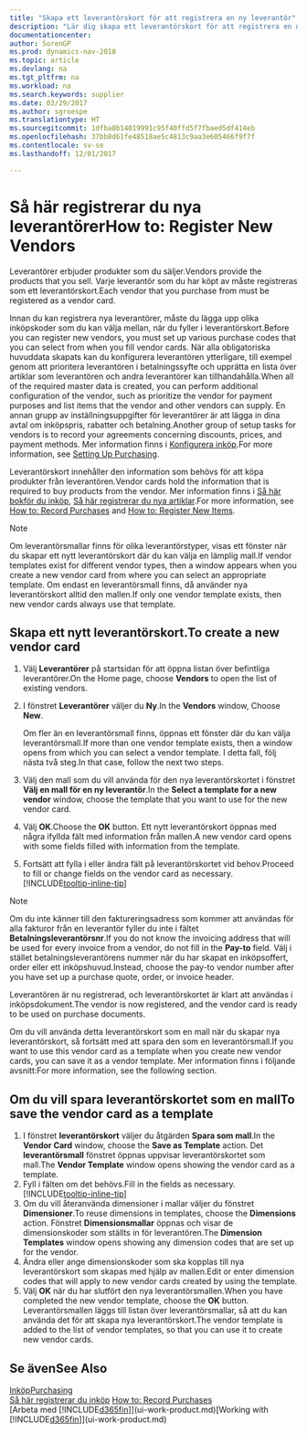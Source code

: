 ```yaml
---
title: "Skapa ett leverantörskort för att registrera en ny leverantör"
description: "Lär dig skapa ett leverantörskort för att registrera en ny leverantör."
documentationcenter: 
author: SorenGP
ms.prod: dynamics-nav-2018
ms.topic: article
ms.devlang: na
ms.tgt_pltfrm: na
ms.workload: na
ms.search.keywords: supplier
ms.date: 03/29/2017
ms.author: sgroespe
ms.translationtype: HT
ms.sourcegitcommit: 1dfba8b14019991c95f40ffd5f7fbaed5df414eb
ms.openlocfilehash: 37bb8d61fe48518ae5c4813c9aa3e605466f9f7f
ms.contentlocale: sv-se
ms.lasthandoff: 12/01/2017

---
```

# <a name="how-to-register-new-vendors"></a><span data-ttu-id="1198d-103">Så här registrerar du nya leverantörer</span><span class="sxs-lookup"><span data-stu-id="1198d-103">How to: Register New Vendors</span></span>
<span data-ttu-id="1198d-104">Leverantörer erbjuder produkter som du säljer.</span><span class="sxs-lookup"><span data-stu-id="1198d-104">Vendors provide the products that you sell.</span></span> <span data-ttu-id="1198d-105">Varje leverantör som du har köpt av måste registreras som ett leverantörskort.</span><span class="sxs-lookup"><span data-stu-id="1198d-105">Each vendor that you purchase from must be registered as a vendor card.</span></span>

<span data-ttu-id="1198d-106">Innan du kan registrera nya leverantörer, måste du lägga upp olika inköpskoder som du kan välja mellan, när du fyller i leverantörskort.</span><span class="sxs-lookup"><span data-stu-id="1198d-106">Before you can register new vendors, you must set up various purchase codes that you can select from when you fill vendor cards.</span></span> <span data-ttu-id="1198d-107">När alla obligatoriska huvuddata skapats kan du konfigurera leverantören ytterligare, till exempel genom att prioritera leverantören i betalningssyfte och upprätta en lista över artiklar som leverantören och andra leverantörer kan tillhandahålla.</span><span class="sxs-lookup"><span data-stu-id="1198d-107">When all of the required master data is created, you can perform additional configuration of the vendor, such as prioritize the vendor for payment purposes and list items that the vendor and other vendors can supply.</span></span> <span data-ttu-id="1198d-108">En annan grupp av inställningsuppgifter för leverantörer är att lägga in dina avtal om inköpspris, rabatter och betalning.</span><span class="sxs-lookup"><span data-stu-id="1198d-108">Another group of setup tasks for vendors is to record your agreements concerning discounts, prices, and payment methods.</span></span> <span data-ttu-id="1198d-109">Mer information finns i [Konfigurera inköp](purchasing-setup-purchasing.md).</span><span class="sxs-lookup"><span data-stu-id="1198d-109">For more information, see [Setting Up Purchasing](purchasing-setup-purchasing.md).</span></span>

<span data-ttu-id="1198d-110">Leverantörskort innehåller den information som behövs för att köpa produkter från leverantören.</span><span class="sxs-lookup"><span data-stu-id="1198d-110">Vendor cards hold the information that is required to buy products from the vendor.</span></span> <span data-ttu-id="1198d-111">Mer information finns i [Så här bokför du inköp](purchasing-how-record-purchases.md), [Så här registrerar du nya artiklar](inventory-how-register-new-items.md).</span><span class="sxs-lookup"><span data-stu-id="1198d-111">For more information, see [How to: Record Purchases](purchasing-how-record-purchases.md) and [How to: Register New Items](inventory-how-register-new-items.md).</span></span>

> [!NOTE]  
>   <span data-ttu-id="1198d-112">Om leverantörsmallar finns för olika leverantörstyper, visas ett fönster när du skapar ett nytt leverantörskort där du kan välja en lämplig mall.</span><span class="sxs-lookup"><span data-stu-id="1198d-112">If vendor templates exist for different vendor types, then a window appears when you create a new vendor card from where you can select an appropriate template.</span></span> <span data-ttu-id="1198d-113">Om endast en leverantörsmall finns, då använder nya leverantörskort alltid den mallen.</span><span class="sxs-lookup"><span data-stu-id="1198d-113">If only one vendor template exists, then new vendor cards always use that template.</span></span>

## <a name="to-create-a-new-vendor-card"></a><span data-ttu-id="1198d-114">Skapa ett nytt leverantörskort.</span><span class="sxs-lookup"><span data-stu-id="1198d-114">To create a new vendor card</span></span>
1. <span data-ttu-id="1198d-115">Välj **Leverantörer** på startsidan för att öppna listan över befintliga leverantörer.</span><span class="sxs-lookup"><span data-stu-id="1198d-115">On the Home page, choose **Vendors** to open the list of existing vendors.</span></span>  
2. <span data-ttu-id="1198d-116">I fönstret **Leverantörer** väljer du **Ny**.</span><span class="sxs-lookup"><span data-stu-id="1198d-116">In the **Vendors** window, Choose **New**.</span></span>

    <span data-ttu-id="1198d-117">Om fler än en leverantörsmall finns, öppnas ett fönster där du kan välja leverantörsmall.</span><span class="sxs-lookup"><span data-stu-id="1198d-117">If more than one vendor template exists, then a window opens from which you can select a vendor template.</span></span> <span data-ttu-id="1198d-118">I detta fall, följ nästa två steg.</span><span class="sxs-lookup"><span data-stu-id="1198d-118">In that case, follow the next two steps.</span></span>
3. <span data-ttu-id="1198d-119">Välj den mall som du vill använda för den nya leverantörskortet i fönstret **Välj en mall för en ny leverantör**.</span><span class="sxs-lookup"><span data-stu-id="1198d-119">In the **Select a template for a new vendor** window, choose the template that you want to use for the new vendor card.</span></span>
4. <span data-ttu-id="1198d-120">Välj **OK**.</span><span class="sxs-lookup"><span data-stu-id="1198d-120">Choose the **OK** button.</span></span> <span data-ttu-id="1198d-121">Ett nytt leverantörskort öppnas med några ifyllda fält med information från mallen.</span><span class="sxs-lookup"><span data-stu-id="1198d-121">A new vendor card opens with some fields filled with information from the template.</span></span>
5. <span data-ttu-id="1198d-122">Fortsätt att fylla i eller ändra fält på leverantörskortet vid behov.</span><span class="sxs-lookup"><span data-stu-id="1198d-122">Proceed to fill or change fields on the vendor card as necessary.</span></span> [!INCLUDE[tooltip-inline-tip](includes/tooltip-inline-tip_md.md)]

> [!NOTE]  
>   <span data-ttu-id="1198d-123">Om du inte känner till den faktureringsadress som kommer att användas för alla fakturor från en leverantör fyller du inte i fältet **Betalningsleverantörsnr**.</span><span class="sxs-lookup"><span data-stu-id="1198d-123">If you do not know the invoicing address that will be used for every invoice from a vendor, do not fill in the **Pay-to** field.</span></span> <span data-ttu-id="1198d-124">Välj i stället betalningsleverantörens nummer när du har skapat en inköpsoffert, order eller ett inköpshuvud.</span><span class="sxs-lookup"><span data-stu-id="1198d-124">Instead, choose the pay-to vendor number after you have set up a purchase quote, order, or invoice header.</span></span>

<span data-ttu-id="1198d-125">Leverantören är nu registrerad, och leverantörskortet är klart att användas i inköpsdokument.</span><span class="sxs-lookup"><span data-stu-id="1198d-125">The vendor is now registered, and the vendor card is ready to be used on purchase documents.</span></span>

<span data-ttu-id="1198d-126">Om du vill använda detta leverantörskort som en mall när du skapar nya leverantörskort, så fortsätt med att spara den som en leverantörsmall.</span><span class="sxs-lookup"><span data-stu-id="1198d-126">If you want to use this vendor card as a template when you create new vendor cards, you can save it as a vendor template.</span></span> <span data-ttu-id="1198d-127">Mer information finns i följande avsnitt:</span><span class="sxs-lookup"><span data-stu-id="1198d-127">For more information, see the following section.</span></span>

## <a name="to-save-the-vendor-card-as-a-template"></a><span data-ttu-id="1198d-128">Om du vill spara leverantörskortet som en mall</span><span class="sxs-lookup"><span data-stu-id="1198d-128">To save the vendor card as a template</span></span>
1. <span data-ttu-id="1198d-129">I fönstret **leverantörskort** väljer du åtgärden **Spara som mall**.</span><span class="sxs-lookup"><span data-stu-id="1198d-129">In the **Vendor Card** window, choose the **Save as Template** action.</span></span> <span data-ttu-id="1198d-130">Det **leverantörsmall** fönstret öppnas uppvisar leverantörskortet som mall.</span><span class="sxs-lookup"><span data-stu-id="1198d-130">The **Vendor Template** window opens showing the vendor card as a template.</span></span>
2. <span data-ttu-id="1198d-131">Fyll i fälten om det behövs.</span><span class="sxs-lookup"><span data-stu-id="1198d-131">Fill in the fields as necessary.</span></span> [!INCLUDE[tooltip-inline-tip](includes/tooltip-inline-tip_md.md)]
3. <span data-ttu-id="1198d-132">Om du vill återanvända dimensioner i mallar väljer du fönstret **Dimensioner**.</span><span class="sxs-lookup"><span data-stu-id="1198d-132">To reuse dimensions in templates, choose the **Dimensions** action.</span></span> <span data-ttu-id="1198d-133">Fönstret **Dimensionsmallar** öppnas och visar de dimensionskoder som ställts in för leverantören.</span><span class="sxs-lookup"><span data-stu-id="1198d-133">The **Dimension Templates** window opens showing any dimension codes that are set up for the vendor.</span></span>
4. <span data-ttu-id="1198d-134">Ändra eller ange dimensionskoder som ska kopplas till nya leverantörskort som skapas med hjälp av mallen.</span><span class="sxs-lookup"><span data-stu-id="1198d-134">Edit or enter dimension codes that will apply to new vendor cards created by using the template.</span></span>
5. <span data-ttu-id="1198d-135">Välj **OK** när du har slutfört den nya leverantörsmallen.</span><span class="sxs-lookup"><span data-stu-id="1198d-135">When you have completed the new vendor template, choose the **OK** button.</span></span>  
   <span data-ttu-id="1198d-136">Leverantörsmallen läggs till listan över leverantörsmallar, så att du kan använda det för att skapa nya leverantörskort.</span><span class="sxs-lookup"><span data-stu-id="1198d-136">The vendor template is added to the list of vendor templates, so that you can use it to create new vendor cards.</span></span>

## <a name="see-also"></a><span data-ttu-id="1198d-137">Se även</span><span class="sxs-lookup"><span data-stu-id="1198d-137">See Also</span></span>
[<span data-ttu-id="1198d-138">Inköp</span><span class="sxs-lookup"><span data-stu-id="1198d-138">Purchasing</span></span>](purchasing-manage-purchasing.md)  
<span data-ttu-id="1198d-139">[Så här registrerar du inköp](purchasing-how-record-purchases.md) </span><span class="sxs-lookup"><span data-stu-id="1198d-139">[How to: Record Purchases](purchasing-how-record-purchases.md) </span></span>  
<span data-ttu-id="1198d-140">[Arbeta med [!INCLUDE[d365fin](includes/d365fin_md.md)]](ui-work-product.md)</span><span class="sxs-lookup"><span data-stu-id="1198d-140">[Working with [!INCLUDE[d365fin](includes/d365fin_md.md)]](ui-work-product.md)</span></span>  

